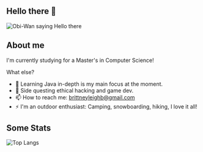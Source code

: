 ## Hello there 👋
![Obi-Wan saying Hello there](https://i.giphy.com/media/v1.Y2lkPTc5MGI3NjExanJ5aHR5ZmxhaDkwMmM5d2swNnA2ODM3YWZ3NGVhbnF4Z285bDluYSZlcD12MV9pbnRlcm5hbF9naWZfYnlfaWQmY3Q9Zw/BjCWlikTDTN4a8EU0b/giphy.gif)
## About me
I'm currently studying for a Master's in Computer Science! 

What else?
- 🔭 Learning Java in-depth is my main focus at the moment.
- 🌱 Side questing ethical hacking and game dev.
- 📫 How to reach me: brittneyleighb@gmail.com
- ⚡ I'm an outdoor enthusiast: Camping, snowboarding, hiking, I love it all!

## Some Stats
![Top Langs](https://github-readme-stats.vercel.app/api/top-langs/?username=brittneyleighb&theme=catppuccin_mocha&hide=makefile&langs_count=10)
